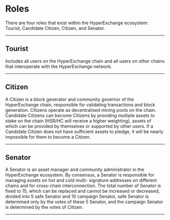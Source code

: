 # Roles

There are four roles that exist within the HyperExchange ecosystem: Tourist, Candidate Citizen, Citizen, and Senator.

---

## Tourist

Includes all users on the HyperExchange chain and all users on other chains that interoperate with the HyperExchange network.

---

## Citizen

A Citizen is a block generator and community governor of the HyperExchange chain, responsible for validating transactions and block generation. Citizens operate as decentralised mining pools on the chain. Candidate Citizens can become Citizens by providing multiple assets to stake on the chain (HSR/HC will receive a higher weighting), assets of which can be provided by themselves or supported by other users. If a Candidate Citizen does not have sufficient assets to pledge, it will be nearly impossible for them to become a Citizen.

---

## Senator

A Senator is an asset manager and community administrator in the HyperExchange ecosystem. By consensus, a Senator is responsible for managing assets on hot and cold multi- signature addresses on different chains and for cross-chain interconnection. The total number of Senator is fixed to 15, which can be replaced and cannot be increased or decreased, divided into 5 safe Senator and 10 campaign Senator, safe Senator is determined only by the votes of these 5 Senator, and the campaign Senator is determined by the votes of Citizen.

---

